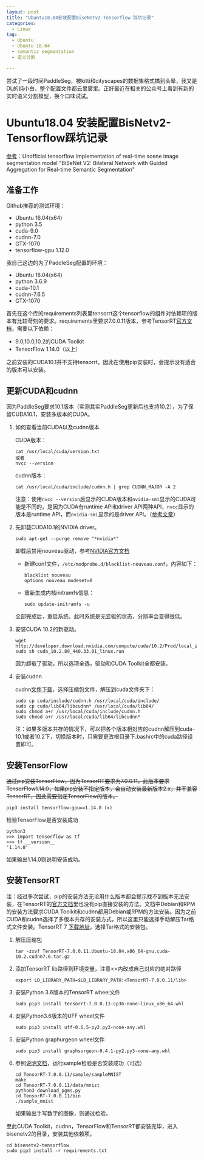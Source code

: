 ```yaml
---
layout: post
title: "Ubuntu18.04安装配置BiseNetv2-Tensorflow 踩坑记录"
categories:
  - Linux
tag:
  - Ubuntu
  - Ubuntu 18.04
  - semantic segmentation
  - 语义分割

---
```


尝试了一段时间PaddleSeg，被kitti和cityscapes的数据集格式搞到头晕，我又是DL的纯小白，整个配置文件都云里雾里。正好最近在相关的公众号上看到有新的实时语义分割模型，换个口味试试。

# Ubuntu18.04 安装配置BisNetv2-Tensorflow踩坑记录

[参考](https://github.com/MaybeShewill-CV/bisenetv2-tensorflow)：Unofficial tensorflow implementation of real-time scene image segmentation model "BiSeNet V2: Bilateral Network with Guided Aggregation for Real-time Semantic  Segmentation"

## 准备工作

Github推荐的测试环境：

- Ubuntu 16.04(x64)
- python 3.5
- cuda-9.0
- cudnn-7.0
- GTX-1070
- tensorflow-gpu 1.12.0

我自己这边的为了PaddleSeg配置的环境：

- Ubuntu 18.04(x64)
- python 3.6.9
- cuda-10.1
- cudnn-7.6.5
- GTX-1070

首先在这个库的requirements列表里tensorrt这个tensorflow的组件对依赖项的版本有比较苛刻的要求。requirements里要求7.0.0.11版本，参考TensorRT[官方文档](https://docs.nvidia.com/deeplearning/tensorrt/archives/tensorrt-700/tensorrt-install-guide/index.html)，需要以下依赖：

- 9.0,10.0,10.2的CUDA Toolkit
- TensorFlow 1.14.0（以上）

之前安装的CUDA10.1并不支持tensorrt，因此在使用pip安装时，会提示没有适合的版本可以安装。



## 更新CUDA和cudnn

因为PaddleSeg要求10.1版本（实测其实PaddleSeg更新后也支持10.2），为了保留CUDA10.1，安装多版本的CUDA。

1. 如何查看当前CUDA以及cudnn版本

    CUDA版本：

    ```
    cat /usr/local/cuda/version.txt
    或者
    nvcc --version
    ```

    cudnn版本：

    ```
    cat /usr/local/cuda/include/cudnn.h | grep CUDNN_MAJOR -A 2
    ```

    注意：使用`nvcc --version`后显示的CUDA版本和`nvidia-smi`显示的CUDA可能是不同的，是因为CUDA有runtime API和driver API两种API，`nvcc`显示的版本是runtime API，而`nvidia-smi`显示的是driver API。（[参考文章](https://blog.csdn.net/ljp1919/article/details/102640512)）

2. 先卸载CUDA10.1的NVIDIA driver。

    ```
    sudo apt-get --purge remove "*nvidia*"
    ```

    卸载后禁用nouveau驱动，参考[NVIDIA官方文档](https://docs.nvidia.com/cuda/cuda-installation-guide-linux/index.html#runfile-nouveau-ubuntu)

    - 新建conf文件，`/etc/modprobe.d/blacklist-nouveau.conf`，内容如下：

        ```
        blacklist nouveau
        options nouveau modeset=0
        ```

    - 重新生成内核initramfs信息：

        ```
        sudo update-initramfs -u
        ```

    全部完成后，重启系统。此时系统是无显驱的状态，分辨率会变得很低。

3. 安装CUDA 10.2的新驱动。

    ```
    wget http://developer.download.nvidia.com/compute/cuda/10.2/Prod/local_installers/cuda_10.2.89_440.33.01_linux.run
    sudo sh cuda_10.2.89_440.33.01_linux.run
    ```

    因为卸载了驱动，所以选项全选，驱动和CUDA Toolkit全都安装。

4. 安装cudnn

    cudnn[文件下载](https://developer.nvidia.com/rdp/cudnn-download)，选择压缩包文件，解压到cuda文件夹下：

    ```
    sudo cp cuda/include/cudnn.h /usr/local/cuda/include/
    sudo cp cuda/lib64/libcudnn* /usr/local/cuda/lib64/
    sudo chmod a+r /usr/local/cuda/include/cudnn.h
    sudo chmod a+r /usr/local/cuda/lib64/libcudnn*
    ```

    注：如果多版本共存的情况下，可以把各个版本相对应的cudnn解压到cuda-10.1或者10.2下，切换版本时，只需要更改根目录下.bashrc中的cuda路径设置即可。

    

## 安装TensorFlow

~~通过pip安装TensorFlow，因为TensorRT要求为7.0.0.11，此版本要求TensorFlow1.14.0，如果pip安装不指定版本，会自动安装最新版本2.x，并不兼容TensorRT，因此需要指定TensorFlow的版本。~~

```
pip3 install tensorflow-gpu==1.14.0 (x)
```

检验TensorFlow是否安装成功

```
python3
>>> import tensorflow as tf
>>> tf.__version__
'1.14.0'
```

如果输出1.14.0则说明安装成功。



## 安装TensorRT

注：经过多次尝试，pip的安装方法无论用什么版本都会提示找不到版本无法安装，在TensorRT的[官方文档](https://docs.nvidia.com/deeplearning/tensorrt/install-guide/index.html#installing)里也没有pip直接安装的方法。文档中Debian和RPM的安装方法要求CUDA Toolkit和cudnn都用Debian或RPM的方法安装。因为之前CUDA和cudnn选择了多版本共存的安装方式，所以这里只能选择手动解压Tar格式文件安装。TensorRT 7 [下载地址](https://developer.nvidia.com/nvidia-tensorrt-7x-download)，选择Tar格式的安装包。

1. 解压压缩包

    ```
    tar -zxvf TensorRT-7.0.0.11.Ubuntu-18.04.x86_64-gnu.cuda-10.2.cudnn7.6.tar.gz
    ```

2. 添加TensorRT lib路径到环境变量，注意<>内改成自己对应的绝对路径

    ```
    export LD_LIBRARY_PATH=$LD_LIBRARY_PATH:<TensorRT-7.0.0.11/lib>
    ```

3. 安装Python 3.6版本的TensorRT wheel文件

    ```
    sudo pip3 install tensorrt-7.0.0.11-cp36-none-linux_x86_64.whl
    ```

4. 安装Python3.6版本的UFF wheel文件

    ```
    sudo pip3 install uff-0.6.5-py2.py3-none-any.whl
    ```

5. 安装Python graphurgeon wheel文件

    ```
    sudo pip3 install graphsurgeon-0.4.1-py2.py3-none-any.whl
    ```

6. 参照[说明文档](https://github.com/NVIDIA/TensorRT/tree/master/samples/opensource/sampleMNIST)，运行sample检验是否安装成功（可选）

    ```
    cd TensorRT-7.0.0.11/sample/sampleMNIST
    make
    cd TensorRT-7.0.0.11/data/mnist
    python3 download_pgms.py
    cd TensorRT-7.0.0.11/bin
    ./sample_mnist
    ```

    如果输出手写数字的图像，则通过检验。



至此CUDA Toolkit，cudnn，TensorFlow和TensorRT都安装完毕，进入bisenetv2的目录，安装其他依赖项。

```
cd bisenetv2-tensorflow
sudo pip3 install -r requirements.txt
```

